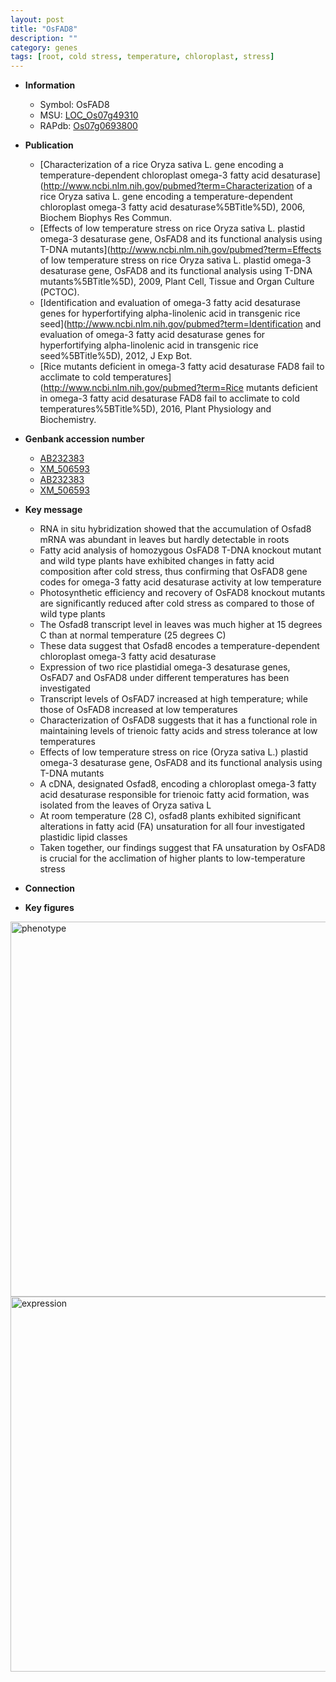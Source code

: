 ```yaml
---
layout: post
title: "OsFAD8"
description: ""
category: genes
tags: [root, cold stress, temperature, chloroplast, stress]
---
```


* **Information**  
    + Symbol: OsFAD8  
    + MSU: [LOC_Os07g49310](http://rice.plantbiology.msu.edu/cgi-bin/ORF_infopage.cgi?orf=LOC_Os07g49310)  
    + RAPdb: [Os07g0693800](http://rapdb.dna.affrc.go.jp/viewer/gbrowse_details/irgsp1?name=Os07g0693800)  

* **Publication**  
    + [Characterization of a rice Oryza sativa L. gene encoding a temperature-dependent chloroplast omega-3 fatty acid desaturase](http://www.ncbi.nlm.nih.gov/pubmed?term=Characterization of a rice Oryza sativa L. gene encoding a temperature-dependent chloroplast omega-3 fatty acid desaturase%5BTitle%5D), 2006, Biochem Biophys Res Commun.
    + [Effects of low temperature stress on rice Oryza sativa L. plastid omega-3 desaturase gene, OsFAD8 and its functional analysis using T-DNA mutants](http://www.ncbi.nlm.nih.gov/pubmed?term=Effects of low temperature stress on rice Oryza sativa L. plastid omega-3 desaturase gene, OsFAD8 and its functional analysis using T-DNA mutants%5BTitle%5D), 2009, Plant Cell, Tissue and Organ Culture (PCTOC).
    + [Identification and evaluation of omega-3 fatty acid desaturase genes for hyperfortifying alpha-linolenic acid in transgenic rice seed](http://www.ncbi.nlm.nih.gov/pubmed?term=Identification and evaluation of omega-3 fatty acid desaturase genes for hyperfortifying alpha-linolenic acid in transgenic rice seed%5BTitle%5D), 2012, J Exp Bot.
    + [Rice mutants deficient in omega-3 fatty acid desaturase FAD8 fail to acclimate to cold temperatures](http://www.ncbi.nlm.nih.gov/pubmed?term=Rice mutants deficient in omega-3 fatty acid desaturase FAD8 fail to acclimate to cold temperatures%5BTitle%5D), 2016, Plant Physiology and Biochemistry.

* **Genbank accession number**  
    + [AB232383](http://www.ncbi.nlm.nih.gov/nuccore/AB232383)
    + [XM_506593](http://www.ncbi.nlm.nih.gov/nuccore/XM_506593)
    + [AB232383](http://www.ncbi.nlm.nih.gov/nuccore/AB232383)
    + [XM_506593](http://www.ncbi.nlm.nih.gov/nuccore/XM_506593)

* **Key message**  
    + RNA in situ hybridization showed that the accumulation of Osfad8 mRNA was abundant in leaves but hardly detectable in roots
    + Fatty acid analysis of homozygous OsFAD8 T-DNA knockout mutant and wild type plants have exhibited changes in fatty acid composition after cold stress, thus confirming that OsFAD8 gene codes for omega-3 fatty acid desaturase activity at low temperature
    + Photosynthetic efficiency and recovery of OsFAD8 knockout mutants are significantly reduced after cold stress as compared to those of wild type plants
    + The Osfad8 transcript level in leaves was much higher at 15 degrees C than at normal temperature (25 degrees C)
    + These data suggest that Osfad8 encodes a temperature-dependent chloroplast omega-3 fatty acid desaturase
    + Expression of two rice plastidial omega-3 desaturase genes, OsFAD7 and OsFAD8 under different temperatures has been investigated
    + Transcript levels of OsFAD7 increased at high temperature; while those of OsFAD8 increased at low temperatures
    + Characterization of OsFAD8 suggests that it has a functional role in maintaining levels of trienoic fatty acids and stress tolerance at low temperatures
    + Effects of low temperature stress on rice (Oryza sativa L.) plastid omega-3 desaturase gene, OsFAD8 and its functional analysis using T-DNA mutants
    + A cDNA, designated Osfad8, encoding a chloroplast omega-3 fatty acid desaturase responsible for trienoic fatty acid formation, was isolated from the leaves of Oryza sativa L
    + At room temperature (28 C), osfad8 plants exhibited significant alterations in fatty acid (FA) unsaturation for all four investigated plastidic lipid classes
    + Taken together, our findings suggest that FA unsaturation by OsFAD8 is crucial for the acclimation of higher plants to low-temperature stress

* **Connection**  

* **Key figures**  
<img src="http://ricencode.github.io/images/OsFAD8.pheno.png" alt="phenotype"  style="width: 600px;"/>

<img src="http://ricencode.github.io/images/OsFAD8.exp.png" alt="expression"  style="width: 600px;"/>


